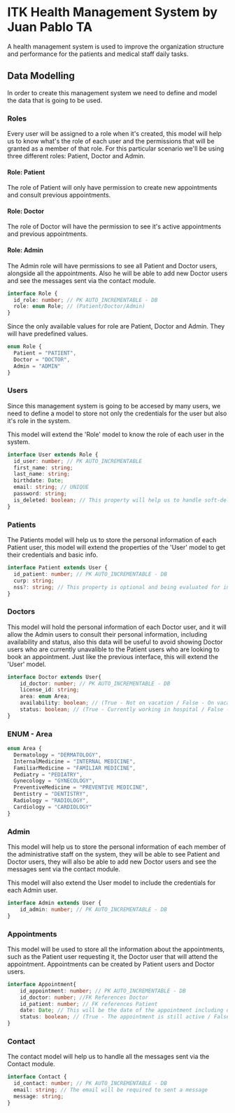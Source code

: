 # ITK Health Management System by Juan Pablo TA

A health management system is used to improve the organization structure and performance for the patients and medical staff daily tasks.

## Data Modelling

In order to create this management system we need to define and model the data that is going to be used.

### Roles

Every user will be assigned to a role when it's created, this model will help us to know what's the role of each user and the permissions that will be granted as a member of that role. For this particular scenario we'll be using three different roles: Patient, Doctor and Admin. 

#### Role: Patient
The role of Patient will only have permission to create new appointments and consult previous appointments. 

#### Role: Doctor
The role of Doctor will have the permission to see it's active appointments and previous appointments. 

#### Role: Admin
The Admin role will have permissions to see all Patient and Doctor users, alongside all the appointments. Also he will be able to add new Doctor users and see the messages sent via the contact module.

```ts
interface Role {
  id_role: number; // PK AUTO_INCREMENTABLE - DB
  role: enum Role; // (Patient/Doctor/Admin)
}
```

Since the only available values for role are Patient, Doctor and Admin. They will have predefined values.

```ts
enum Role {
  Patient = "PATIENT",
  Doctor = "DOCTOR",
  Admin = "ADMIN"
}
```

### Users

Since this management system is going to be accesed by many users, we need to define a model to store not only the credentials for the user but also it's role in the system.

This model will extend the 'Role' model to know the role of each user in the system.

```ts
interface User extends Role {
  id_user: number; // PK AUTO_INCREMENTABLE
  first_name: string;
  last_name: string;
  birthdate: Date;
  email: string; // UNIQUE
  password: string;
  is_deleted: boolean; // This property will help us to handle soft-deletes
}
```

### Patients

The Patients model will help us to store the personal information of each Patient user, this model will extend the properties of the 'User' model to get their credentials and basic info.

```ts
interface Patient extends User {
  id_patient: number; // PK AUTO_INCREMENTABLE - DB
  curp: string;
  nss?: string; // This property is optional and being evaluated for inclusion
}
```

### Doctors

This model will hold the personal information of each Doctor user, and it will allow the Admin users to consult their personal information, including availability and status, also this data will be useful to avoid showing Doctor users who are currently unavalible to the Patient users who are looking to book an appointment. Just like the previous interface, this will extend the 'User' model. 

```ts
interface Doctor extends User{
    id_doctor: number; // PK AUTO_INCREMENTABLE - DB
    license_id: string;
    area: enum Area; 
    availability: boolean; // (True - Not on vacation / False - On vacation or Day Off)
    status: boolean; // (True - Currently working in hospital / False - No longer working in hospital)
}
```

### ENUM - Area
```ts
enum Area {
  Dermatology = "DERMATOLOGY",
  InternalMedicine = "INTERNAL MEDICINE",
  FamiliarMedicine = "FAMILIAR MEDICINE",
  Pediatry = "PEDIATRY",
  Gynecology = "GYNECOLOGY",
  PreventiveMedicine = "PREVENTIVE MEDICINE",
  Dentistry = "DENTISTRY",
  Radiology = "RADIOLOGY",
  Cardiology = "CARDIOLOGY"  
}
```

### Admin

This model will help us to store the personal information of each member of the administrative staff on the system, they will be able to see Patient and Doctor users, they will also be able to add new Doctor users and see the messages sent via the contact module.

This model will also extend the User model to include the credentials for each Admin user.

```ts
interface Admin extends User {
    id_admin: number; // PK AUTO_INCREMENTABLE - DB
}
```

### Appointments

This model will be used to store all the information about the appointments, such as the Patient user requesting it, the Doctor user that will attend the appointment. Appointments can be created by Patient users and Doctor users.

```ts
interface Appointment{
    id_appointment: number; // PK AUTO_INCREMENTABLE - DB
    id_doctor: number; //FK References Doctor
    id_patient: number; // FK references Patient
    date: Date; // This will be the date of the appointment including date and time
    status: boolean; // (True - The appointment is still active / False - The appointment was completed or canceled)
}
```

### Contact

The contact model will help us to handle all the messages sent via the Contact module.

```ts
interface Contact {
  id_contact: number; // PK AUTO_INCREMENTABLE - DB
  email: string; // The email will be required to sent a message
  message: string; 
}
```

